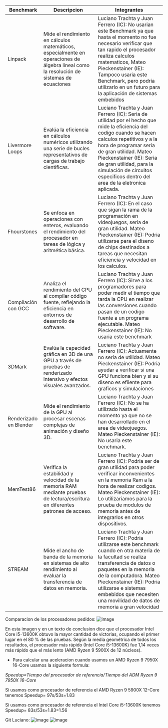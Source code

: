 | Benchmark           | Descripcion           | Integrantes                                                                 |
|---------------------|----------------|-----------------------------------------------------------------------------|
| Linpack             | Mide el rendimiento en cálculos matemáticos, especialmente en operaciones de álgebra lineal como la resolución de sistemas de ecuaciones      | Luciano Trachta y Juan Ferrero (IC): No usarian este Benchmark ya que hasta el momento no fue necesario verificar que tan rapido el procesador realiza calculos matematicos, Mateo Pieckenstainer (IE): Tampoco usaria este Benchmark, pero podria utilizarlo en un futuro para la aplicación de sistemas embebidos |
| Livermore Loops     | Evalúa la eficiencia en cálculos numéricos utilizando una serie de bucles representativos de cargas de trabajo científicas.| Luciano Trachta y Juan Ferrero (IC): Seria de utilidad por el hecho que mide la eficiencia del codigo cuando se hacen calculos repetitivos y a la hora de programar seria de gran utilidad. Mateo Pieckenstainer (IE): Seria de gran utilidad, para la simulación de circuitos especificos dentro del area de la eletronica aplicada. |
| Fhourstones         | Se enfoca en operaciones con enteros, evaluando el rendimiento del procesador en tareas de lógica y aritmética básica.         | Luciano Trachta y Juan Ferrero (IC): En el caso que sigan la rama de la programación en videojuegos, seria de gran utilidad. Mateo Pieckenstainer (IE): Podria utilizarse para el diseno de chips destinados a tareas que necesitan eficiencia y velocidad en los calculos. |
| Compilación con GCC | Analiza el rendimiento del CPU al compilar código fuente, reflejando la eficiencia en entornos de desarrollo de software.  | Luciano Trachta y Juan Ferrero (IC): Sirve a los programadores para poder medir el tiempo que tarda la CPU en realizar las conversiones cuando pasan de un codigo fuente a un programa ejecutable. Mateo Pieckenstainer (IE): No usaria este benchmark |
| 3DMark              | Evalúa la capacidad gráfica en 3D de una GPU a través de pruebas de renderizado intensivo y efectos visuales avanzados.      | Luciano Trachta y Juan Ferrero (IC): Actuamente no seria de utilidad. Mateo Pieckenstainer (IE): Podria ayudar a verificar si una GPU funciona bien y si su diseno es efiiente para graficos y simulaciones |
| Renderizado en Blender              | Mide el rendimiento de la GPU al procesar escenas complejas de animación y diseño 3D.      | Luciano Trachta y Juan Ferrero (IC): No se ha utilizado hasta el momento ya que no se han desarrollado en el area de videojuegos. Mateo Pieckenstainer (IE): No usaria este benchmark. |
| MemTest86              |  Verifica la estabilidad y velocidad de la memoria RAM mediante pruebas de lectura/escritura en diferentes patrones de acceso.      | Luciano Trachta y Juan Ferrero (IC): Podria ser de gran utilidad para poder verificar inconvenientes en la memoria Ram a la hora de realizar codigos.  Mateo Pieckenstainer (IE): Lo utilizariamos para la prueba de modulos de memoria antes de integrarlos en otros dispositivos. |
| STREAM               | Mide el ancho de banda de la memoria en sistemas de alto rendimiento al evaluar la transferencia de datos en memoria.      | Luciano Trachta y Juan Ferrero (IC): Podria utilizarse este benchmark cuando en otra materia de la facultad se realiza transferencia de datos o paquetes en la memoria de la computadora. Mateo Pieckenstainer (IE): Podria utilizarse e sistemas embebidos que necesiten una movilidad de datos de memoria a gran velocidad |



Comparacion de los procesadores pedidos:
![image](https://github.com/user-attachments/assets/8c7c2f97-aeb8-4795-aafa-7748a3d99ae5)

En esta imagen y en un texto de conclusion dice que el procesador Intel Core i5-13600K obtuvo la mayor cantidad de victorias, ocupando el primer lugar en el 80 % de las pruebas. Según la media geométrica de todos los resultados, el procesador más rápido (Intel Core i5-13600K) fue 1,14 veces más rápido que el más lento (AMD Ryzen 9 5900X de 12 núcleos).

+ Para calcular una aceleracion cuando usamos un AMD Ryzen 9 7950X 16-Core usamos la siguiente formula:

*Speedup=Tiempo del procesador de referencia/Tiempo del ADM Ryzen 9 7950X 16-Core*

Si usamos como procesador de referencia el AMD Ryzen 9 5900X 12-Core tenemos Speedup= 97s/53s=1.83

Si usamos como procesador de referencia el Intel Core i5-13600K tenemos Speedup= 83s/53s=1.83=1.56

Git Luciano:
![image](https://github.com/user-attachments/assets/26a69502-76dd-4150-8daa-bf96d5d84acf)
![image](https://github.com/user-attachments/assets/8fd530b1-bc73-487a-8016-ae542a7bc70d)



